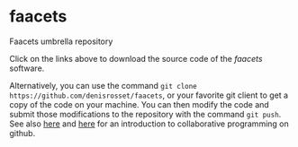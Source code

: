 faacets
=======

Faacets umbrella repository

Click on the links above to download the source code of the *faacets* software.

Alternatively, you can use the command `git clone https://github.com/denisrosset/faacets`, or your favorite git client to get a copy of the code on your machine. You can then modify the code and submit those modifications to the repository with the command `git push`. See also [here](https://help.github.com/articles/set-up-git) and [here](https://help.github.com/articles/fork-a-repo) for an introduction to collaborative programming on github.

